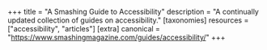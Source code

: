 +++
title = "A Smashing Guide to Accessibility"
description = "A continually updated collection of guides on accessibility."
[taxonomies]
resources = ["accessibility", "articles"]
[extra]
canonical = "https://www.smashingmagazine.com/guides/accessibility/"
+++